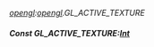 _[opengl](../../modules/opengl/opengl-module.md):[opengl](../../modules/opengl/opengl-module.md).GL\_ACTIVE\_TEXTURE_
##### Const GL\_ACTIVE\_TEXTURE:[Int](../../modules/wonkey/wonkey-types-int.md)
